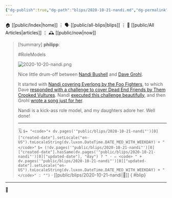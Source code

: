 ```yaml
---
{"dg-publish":true,"dg-path":"blips/2020-10-21-nandi.md","dg-permalink":"2020/10/21/nandi/","permalink":"/2020/10/21/nandi/","title":"philipp @ 2020-10-21"}
---
```



<div class="transclusion internal-embed is-loaded"><div class="markdown-embed">




🏠 [[public/Index\|home]]  ⋮ 🗣️ [[public/all-blips\|blips]] ⋮  📝 [[public/All Articles\|articles]]  ⋮ 🕰️ [[public/now\|now]]


</div></div>


> [!summary] **philipp**:
>
> #RoleModels
>
> ![2020-10-20-nandi.png](/img/user/attachments/2020-10-20-nandi.png)
>
> Nice little drum-off between [Nandi Bushell](https://www.youtube.com/channel/UCbMg1QLaHBzmww35QK-mHEQ) and [Dave Grohl](https://twitter.com/officialdavepag?lang=en).
>
> It started with [Nandi covering Everlong by the Foo Fighters](https://www.youtube.com/watch?v=MRvHI8tgx8A), to which Dave [responded with a challenge to cover Dead End Friends by Them Crooked  Vultures](https://twitter.com/foofighters/status/1299740995538485248). Nandi [executed this challenge beautifully](https://www.youtube.com/watch?v=OZBQW2gE0Ew&list=PL0B-SSjYdybBRF4tbXLAl4WDBhOQbydod&index=3), and then Grohl [wrote a song just for her](https://twitter.com/foofighters/status/1305517568946438144).
>
> Nandi is a kick-ass role model, and my daughters adore her. Well done!
> - - -
>
> 🗓️ `$= "<code>"+ dv.pages('"public/blips/2020-10-21-nandi"')[0]["created-date"].setLocale("en-US").toLocaleString(dv.luxon.DateTime.DATE_MED_WITH_WEEKDAY) + "</code>"` `$= (!dv.pages('"public/blips/2020-10-21-nandi"')[0]["created-date"].hasSame(dv.pages('"public/blips/2020-10-21-nandi"')[0]["updated-date"], "day") ? " · ✏️ <code> " + dv.pages('"public/blips/2020-10-21-nandi"')[0]["updated-date"].setLocale("en-US").toLocaleString(dv.luxon.DateTime.DATE_MED_WITH_WEEKDAY) + "</code>" : "")`  · [[public/blips/2020-10-21-nandi\|🔗]]
{ #blip}


- - -

 👾
